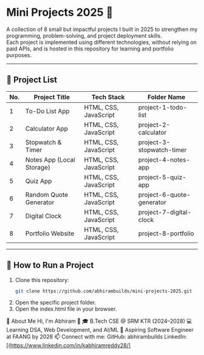 # Mini Projects 2025 🚀

A collection of 8 small but impactful projects I built in 2025 to strengthen my programming, problem-solving, and project deployment skills.  
Each project is implemented using different technologies, without relying on paid APIs, and is hosted in this repository for learning and portfolio purposes.

---

## 📂 Project List

| No. | Project Title | Tech Stack | Folder Name |
|-----|--------------|------------|-------------|
| 1 | To-Do List App | HTML, CSS, JavaScript | project-1-todo-list |
| 2 | Calculator App | HTML, CSS, JavaScript | project-2-calculator |
| 3 | Stopwatch & Timer | HTML, CSS, JavaScript | project-3-stopwatch-timer |
| 4 | Notes App (Local Storage) | HTML, CSS, JavaScript | project-4-notes-app |
| 5 | Quiz App | HTML, CSS, JavaScript | project-5-quiz-app |
| 6 | Random Quote Generator | HTML, CSS, JavaScript | project-6-quote-generator |
| 7 | Digital Clock | HTML, CSS, JavaScript | project-7-digital-clock |
| 8 | Portfolio Website | HTML, CSS, JavaScript | project-8-portfolio |

---

## 📜 How to Run a Project
1. Clone this repository:
   ```bash
   git clone https://github.com/abhirambuilds/mini-projects-2025.git
2. Open the specific project folder.
3. Open the index.html file in your browser.

📌 About Me
Hi, I'm Abhiram 👋
🎓 B.Tech CSE @ SRM KTR (2024–2028)
💻 Learning DSA, Web Development, and AI/ML
🎯 Aspiring Software Engineer at FAANG by 2028
📫 Connect with me:
GitHub: abhirambuilds
LinkedIn: [(https://www.linkedin.com/in/kabhiramreddy28/]
